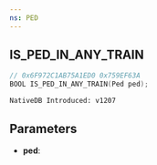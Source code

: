 ```yaml
---
ns: PED
---
```

## IS_PED_IN_ANY_TRAIN

```c
// 0x6F972C1AB75A1ED0 0x759EF63A
BOOL IS_PED_IN_ANY_TRAIN(Ped ped);
```

```
NativeDB Introduced: v1207
```

## Parameters
* **ped**:
